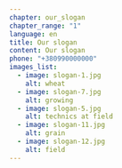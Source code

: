 ```yaml
---
chapter: our_slogan
chapter_range: "1"
language: en
title: Our slogan
content: Our slogan
phone: "+380990000000"
images_list:
  - image: slogan-1.jpg
    alt: wheat
  - image: slogan-7.jpg
    alt: growing
  - image: slogan-5.jpg
    alt: technics at field
  - image: slogan-11.jpg
    alt: grain
  - image: slogan-12.jpg
    alt: field
---
```

